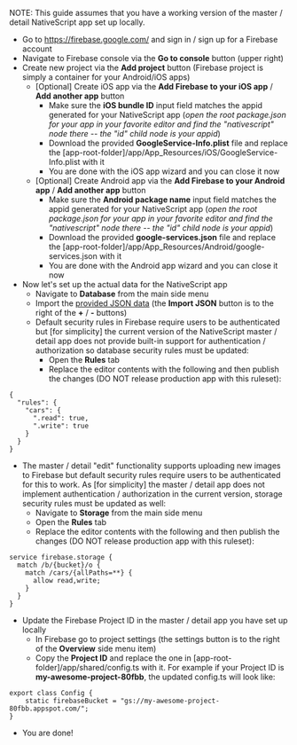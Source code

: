 
NOTE: This guide assumes that you have a working version of the master / detail NativeScript app set up locally.

 - Go to https://firebase.google.com/ and sign in / sign up for a Firebase account
 - Navigate to Firebase console via the **Go to console** button (upper right)
 - Create new project via the **Add project** button (Firebase project is simply a container for your Android/iOS apps)
	 - [Optional] Create iOS app via the **Add Firebase to your iOS app** / **Add another app** button
		 - Make sure the **iOS bundle ID** input field matches the appid generated for your NativeScript app (*open the root package.json for your app in your favorite editor and find the "nativescript" node there -- the "id" child node is your appid*)
		 - Download the provided **GoogleService-Info.plist** file and replace the [app-root-folder]/app/App_Resources/iOS/GoogleService-Info.plist with it
		 - You are done with the iOS app wizard and you can close it now
	 - [Optional] Create Android app via the **Add Firebase to your Android app** / **Add another app** button
		 - Make sure the **Android package name** input field matches the appid generated for your NativeScript app (*open the root package.json for your app in your favorite editor and find the "nativescript" node there -- the "id" child node is your appid*)
		 - Download the provided **google-services.json** file and replace the [app-root-folder]/app/App_Resources/Android/google-services.json with it
		 - You are done with the Android app wizard and you can close it now
 - Now let's set up the actual data for the NativeScript app
	 - Navigate to **Database** from the main side menu
	 - Import the [provided JSON data](https://github.com/NativeScript/template-master-detail-ng/blob/master/tools/firebase/car-rental-export-public.json) (the **Import JSON** button is to the right of the **+** / **-** buttons)
	 - Default security rules in Firebase require users to be authenticated but [for simplicity] the current version of the NativeScript master / detail app does not provide built-in support for authentication / authorization so database security rules must be updated:
		 - Open the **Rules** tab
		 - Replace the editor contents with the following and then publish the changes (DO NOT release production app with this ruleset):
```
{
  "rules": {
    "cars": {
      ".read": true,
      ".write": true
    }
  }
}
```
 - The master / detail "edit" functionality supports uploading new images to Firebase but default security rules require users to be authenticated for this to work. As [for simplicity] the master / detail app does not implement authentication / authorization in the current version, storage security rules must be updated as well:
	 - Navigate to **Storage** from the main side menu
	 - Open the **Rules** tab
	 - Replace the editor contents with the following and then publish the changes (DO NOT release production app with this ruleset):
```
service firebase.storage {
  match /b/{bucket}/o {
    match /cars/{allPaths=**} {
      allow read,write;
    }
  }
}
```
 - Update the Firebase Project ID in the master / detail app you have set up locally 
	 - In Firebase go to project settings (the settings button is to the right of the **Overview** side menu item)
	 - Copy the **Project ID** and replace the one in [app-root-folder]/app/shared/config.ts with it. For example if your Project ID is **my-awesome-project-80fbb**, the updated config.ts will look like:
```
export class Config {
    static firebaseBucket = "gs://my-awesome-project-80fbb.appspot.com/";
}
```
 - You are done!
 